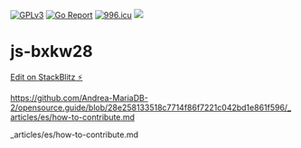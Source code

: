 [![GPLv3](https://img.shields.io/badge/License-GPLv3-brightgreen.svg)](https://https://gnu.org/licenses/gpl-3.0)
[![Go Report](https://goreportcard.com/badge/https://github.com/tnpitsecurity/ligolo-ng)](https://goreportcard.com/report/https://github.com/tnpitsecurity/ligolo-ng)
[![996.icu](https://img.shields.io/badge/link-996.icu-red.svg)](https://996.icu)
[![](https://data.jsdelivr.com/v1/package/npm/vue/badge)](https://www.jsdelivr.com/package/npm/vue)                 
     
# js-bxkw28




[Edit on StackBlitz ⚡️](https://stackblitz.com/edit/js-bxkw28)


https://github.com/Andrea-MariaDB-2/opensource.guide/blob/28e258133518c7714f86f7221c042bd1e861f596/_articles/es/how-to-contribute.md


_articles/es/how-to-contribute.md
